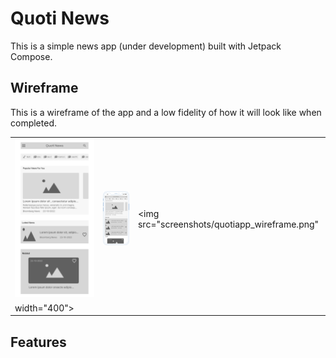 
# Quoti News

This is a simple news app (under development) built with Jetpack Compose.


## Wireframe

This is a wireframe of the app and a low fidelity of how it will look like when completed.

|                                                            |                                                             |                                                     |
|------------------------------------------------------------|-------------------------------------------------------------|-----------------------|
| <img src="screenshots/quotiapp_wireframe.png" width="400"> | <img src="screenshots/quotiapp_wireframe1.png" width="400"> | <img src="screenshots/quotiapp_wireframe.png"
width="400"> |                            |

## Features
